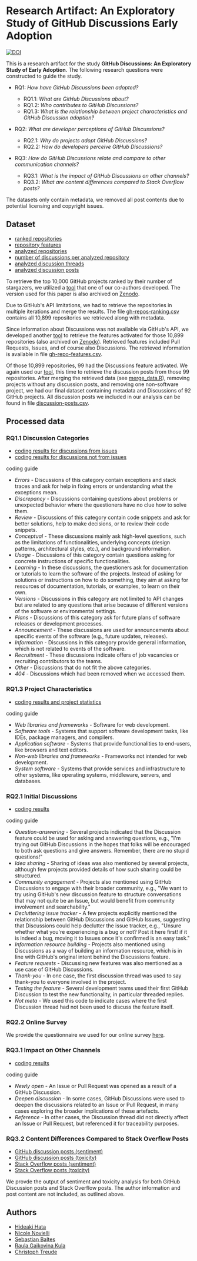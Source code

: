 # Research Artifact: An Exploratory Study of GitHub Discussions Early Adoption

[![DOI](https://zenodo.org/badge/DOI/10.5281/zenodo.5026134.svg)](https://doi.org/10.5281/zenodo.5026134)

This is a research artifact for the study **GitHub Discussions: An Exploratory Study of Early Adoption**. The following research questions were constructed to guide the study.

- RQ1: *How have GitHub Discussions been adopted?*
  - RQ1.1: *What are GitHub Discussions about?*
  - RQ1.2: *Who contributes to GitHub Discussions?*
  - RQ1.3: *What is the relationship between project characteristics and GitHub Discussion adoption?*

- RQ2: *What are developer perceptions of GitHub Discussions?*
  - RQ2.1: *Why do projects adopt GitHub Discussions?*
  - RQ2.2: *How do developers perceive GitHub Discussions?*

- RQ3: *How do GitHub Discussions relate and compare to other communication channels?*
  - RQ3.1: *What is the impact of GitHub Discussions on other channels?*
  - RQ3.2: *What are content differences compared to Stack Overflow posts?*

The datasets only contain metadata, we removed all post contents due to potential licensing and copyright issues.

## Dataset

* [ranked repositories](gh-repos/gh-repos-ranking.csv)
* [repository features](gh-repos/gh-repos-features.csv)
* [analyzed repositories](gh-repos/gh-repos.csv)
* [number of discussions per analyzed repository](gh-discussions/discussion-count-per-repo.csv)
* [analyzed discussion threads](gh-discussions/discussions.csv)
* [analyzed discussion posts](gh-discussions/discussion-posts.csv)

To retrieve the top 10,000 GitHub projects ranked by their number of stargazers, we utilized a [tool](https://github.com/sbaltes/api-retriever/tree/v0.3.0#retrieving-top-rated-github-repositories-according-to-stars) that one of our co-authors developed. The version used for this paper is also archived on [Zenodo](https://doi.org/10.5281/zenodo.4464050).

Due to GitHub's API limitations, we had to retrieve the repositories in multiple iterations and merge the results.
The file [gh-repos-ranking.csv](gh-repos/gh-repos-ranking.csv) contains all 10,899 repositories we retrieved along with metadata.

Since information about Discussions was not available via GitHub's API, we developed another [tool](https://github.com/sbaltes/github-retriever/) to retrieve the features activated for those 10,899 repositories (also archived on [Zenodo](https://doi.org/10.5281/zenodo.3908648)). Retrieved features included Pull Requests, Issues, and of course also Discussions. The retrieved information is available in file [gh-repo-features.csv](gh-repos/gh-repos-features.csv).

Of those 10,899 repositories, 99 had the Discussions feature activated.
We again used our [tool](https://github.com/sbaltes/github-retriever/), this time to retrieve the discussion posts from those 99 repositories.
After merging the retrieved data (see [merge_data.R](data/merge_data.R)), removing projects without any discussion posts, and removing one non-software project, we had our final dataset containing metadata and Discussions of 92 GitHub projects.
All discussion posts we included in our analysis can be found in file [discussion-posts.csv](gh-discussions/discussion-posts.csv).

## Processed data

### RQ1.1 Discussion Categories

* [coding results for discussions from issues](RQ1.1_discussions_from_issues.csv)
* [coding results for discussions not from issues](RQ1.1_discussions_not_from_issues.csv)

coding guide
- *Errors* - Discussions of this category contain exceptions and stack traces and ask for help in fixing errors or understanding what the exceptions mean.
- *Discrepancy* - Discussions containing questions about problems or unexpected behavior where the questioners have no clue how to solve them.
- *Review* - Discussions of this category contain code snippets and ask for better solutions, help to make decisions, or to review their code snippets.
- *Conceptual* - These discussions mainly ask high-level questions, such as the limitations of functionalities, underlying concepts (design patterns, architectural styles, etc.), and background information.
- *Usage* - Discussions of this category contain questions asking for concrete instructions of specific functionalities.
- *Learning* - In these discussions, the questioners ask for documentation or tutorials to learn the software of the projects. Instead of asking for solutions or instructions on how to do something, they aim at asking for resources of documentation, tutorials, or examples, to learn on their own.
- *Versions* - Discussions in this category are not limited to API changes but are related to any questions that arise because of different versions of the software or environmental settings.
- *Plans* - Discussions of this category ask for future plans of software releases or development processes.
- *Announcement* - These discussions are used for announcements about specific events of the software (e.g., future updates, releases).
- *Information* - Discussions in this category provide general information, which is not related to events of the software.
- *Recruitment* - These discussions indicate offers of job vacancies or recruiting contributors to the teams.
- *Other* - Discussions that do not fit the above categories.
- *404* - Discussions which had been removed when we accessed them.

### RQ1.3 Project Characteristics

* [coding results and project statistics](RQ1.3_repos_to_check.csv)

coding guide
- *Web libraries and frameworks* - Software for web development.
- *Software tools* - Systems that support software development tasks, like IDEs, package managers, and compilers.
- *Application software* - Systems that provide functionalities to end-users, like browsers and text editors.
- *Non-web libraries and frameworks* - Frameworks not intended for web development.
- *System software* - Systems that provide services and infrastructure to other systems, like operating systems, middleware, servers, and databases.

### RQ2.1 Initial Discussions

* [coding results](RQ2.1_initial_discussions.csv)

coding guide
- *Question-answering* - Several projects indicated that the Discussion feature could be used for asking and answering questions, e.g., "I'm trying out GitHub Discussions in the hopes that folks will be encouraged to both ask questions and give answers. Remember, there are no stupid questions!"
- *Idea sharing* - Sharing of ideas was also mentioned by several projects, although few projects provided details of how such sharing could be structured.
- *Community engagement* - Projects also mentioned using GitHub Discussions to engage with their broader community, e.g., "We want to try using GitHub's new discussion feature to structure conversations that may not quite be an Issue, but would benefit from community involvement and searchability."
- *Decluttering issue tracker* - A few projects explicitly mentioned the relationship between GitHub Discussions and GitHub Issues, suggesting that Discussions could help declutter the issue tracker, e.g., "Unsure whether what you're experiencing is a bug or not? Post it here first! if it is indeed a bug, moving it to Issues once it's confirmed is an easy task."
- *Information resource building* - Projects also mentioned using Discussions as a way of building an information resource, which is in line with GitHub's original intent behind the Discussions feature.
- *Feature requests* -  Discussing new features was also mentioned as a use case of GitHub Discussions.
- *Thank-you* - In one case, the first discussion thread was used to say thank-you to everyone involved in the project.
- *Testing the feature* - Several development teams used their first GitHub Discussion to test the new functionality, in particular threaded replies.
- *Not meta* - We used this code to indicate cases where the first Discussion thread had not been used to discuss the feature itself.

### RQ2.2 Online Survey

We provide the questionnaire we used for our online survey [here](RQ2.2_survey_questionnaire.pdf).

### RQ3.1 Impact on Other Channels

* [coding results](RQ3.1_links_in_discussions.csv)

coding guide
- *Newly open* - An Issue or Pull Request was opened as a result of a GitHub Discussion.
- *Deepen discussion* - In some cases, GitHub Discussions were used to deepen the discussions related to an Issue or Pull Request, in many cases exploring the broader implications of these artefacts.
- *Reference* - In other cases, the Discussion thread did not directly affect an Issue or Pull Request, but referenced it for traceability purposes.

### RQ3.2 Content Differences Compared to Stack Overflow Posts

* [GitHub discussion posts (sentiment)](RQ3.2_gh_discussion_posts_sentiment.csv)
* [GitHub discussion posts (toxicity)](RQ3.2_gh_discussion_posts_toxicity.csv)
* [Stack Overflow posts (sentiment)](RQ3.2_so_posts_sentiment.csv)
* [Stack Overflow posts (toxicity)](RQ3.2_so_posts_toxicity.csv)

We provde the output of sentiment and toxicity analysis for both GitHub Discussion posts and Stack Overflow posts. 
The author information and post content are not included, as outlined above.

## Authors
- [Hideaki Hata](https://hideakihata.github.io/)
- [Nicole Novielli](http://collab.di.uniba.it/nicole/)
- [Sebastian Baltes](https://empirical-software.engineering/)
- [Raula Gaikovina Kula](https://raux.github.io/)
- [Christoph Treude](http://ctreude.ca/)
